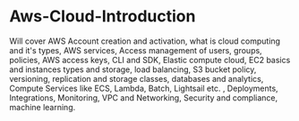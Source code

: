 # Aws-Cloud-Introduction
Will cover AWS Account creation and activation, what is cloud computing and it's types, AWS services, Access management of users, groups, policies, AWS access keys, CLI and SDK, Elastic compute cloud, EC2 basics and instances types and storage, load balancing, S3 bucket policy, versioning, replication and storage classes, databases and analytics, Compute Services like ECS, Lambda, Batch, Lightsail etc. , Deployments, Integrations, Monitoring, VPC and Networking, Security and compliance, machine learning.
